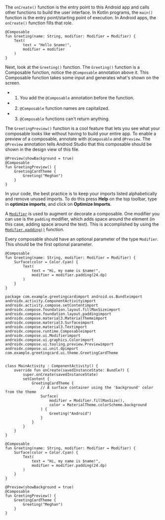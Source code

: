 The `onCreate()` function is the entry point to this Android app and calls other functions to build the user interface. In Kotlin programs, the `main()` function is the entry point/starting point of execution. In Android apps, the `onCreate()` function fills that role.

```
@Composable
fun Greeting(name: String, modifier: Modifier = Modifier) {
	Text(
		text = "Hello $name!",
		modifier = modifier
	)
}
```

Next, look at the `Greeting()` function. The `Greeting()` function is a Composable function, notice the `@Composable` annotation above it. This Composable function takes some input and generates what's shown on the screen.
- 1. You add the `@Composable` annotation before the function.
- 2. `@Composable` function names are capitalized.
- 3. `@Composable` functions can't return anything.

The `GreetingPreview()` function is a cool feature that lets you see what your composable looks like without having to build your entire app. To enable a preview of a composable, annotate with `@Composable` and `@Preview`. The `@Preview` annotation tells Android Studio that this composable should be shown in the design view of this file.

```
@Preview(showBackground = true)
@Composable
fun GreetingPreview() {
	GreetingCardTheme {
		Greeting("Meghan")
	}
}
```


In your code, the best practice is to keep your imports listed alphabetically and remove unused imports. To do this press **Help** on the top toolbar, type in **optimize imports**, and click on **Optimize Imports**.

A [`Modifier`](https://developer.android.com/reference/kotlin/androidx/compose/ui/Modifier) is used to augment or decorate a composable. One modifier you can use is the `padding` modifier, which adds space around the element (in this case, adding space around the text). This is accomplished by using the [`Modifier.padding()`](https://developer.android.com/reference/kotlin/androidx/compose/ui/Modifier#\(androidx.compose.ui.Modifier\).padding\(androidx.compose.ui.unit.Dp\)) function.

Every composable should have an optional parameter of the type `Modifier`. This should be the first optional parameter.

```
@Composable
fun Greeting(name: String, modifier: Modifier = Modifier) {
	Surface(color = Color.Cyan) {
		Text(
			text = "Hi, my name is $name!",
			modifier = modifier.padding(24.dp)
		)
	}
}
```



```
package com.example.greetingcardimport android.os.Bundleimport androidx.activity.ComponentActivityimport androidx.activity.compose.setContentimport androidx.compose.foundation.layout.fillMaxSizeimport androidx.compose.foundation.layout.paddingimport androidx.compose.material3.MaterialThemeimport androidx.compose.material3.Surfaceimport androidx.compose.material3.Textimport androidx.compose.runtime.Composableimport androidx.compose.ui.Modifierimport androidx.compose.ui.graphics.Colorimport androidx.compose.ui.tooling.preview.Previewimport androidx.compose.ui.unit.dpimport com.example.greetingcard.ui.theme.GreetingCardTheme


class MainActivity : ComponentActivity() {
	override fun onCreate(savedInstanceState: Bundle?) {
		super.onCreate(savedInstanceState)
		setContent {
			GreetingCardTheme {
				// A surface container using the 'background' color                 from the theme
				Surface(
					modifier = Modifier.fillMaxSize(),
					color = MaterialTheme.colorScheme.background
				) {
					Greeting("Android")
				}
			}
		}
	}
}

@Composable
fun Greeting(name: String, modifier: Modifier = Modifier) {
	Surface(color = Color.Cyan) {
		Text(
			text = "Hi, my name is $name!",
			modifier = modifier.padding(24.dp)
		)
	}
}

@Preview(showBackground = true)
@Composable
fun GreetingPreview() {
	GreetingCardTheme {
		Greeting("Meghan")
	}
}
```